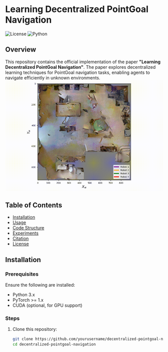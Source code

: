 
# Learning Decentralized PointGoal Navigation

![License](https://img.shields.io/badge/license-MIT-blue.svg)
![Python](https://img.shields.io/badge/python-3.x-blue)

## Overview

This repository contains the official implementation of the paper **"Learning Decentralized PointGoal Navigation"**. The paper explores decentralized learning techniques for PointGoal navigation tasks, enabling agents to navigate efficiently in unknown environments.
![](https://github.com/TakieddineSOUALHI/MARLPointNAV/blob/main/video.gif)
## Table of Contents

- [Installation](#installation)
- [Usage](#usage)
- [Code Structure](#code-structure)
- [Experiments](#experiments)
- [Citation](#citation)
- [License](#license)

## Installation

### Prerequisites

Ensure the following are installed:

- Python 3.x
- PyTorch >= 1.x
- CUDA (optional, for GPU support)

### Steps

1. Clone this repository:
   ```bash
   git clone https://github.com/yourusername/decentralized-pointgoal-navigation.git
   cd decentralized-pointgoal-navigation


